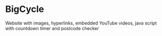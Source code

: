 # BigCycle
Website with images, hyperlinks, embedded YouTube videos, java script with countdown timer and postcode checker

